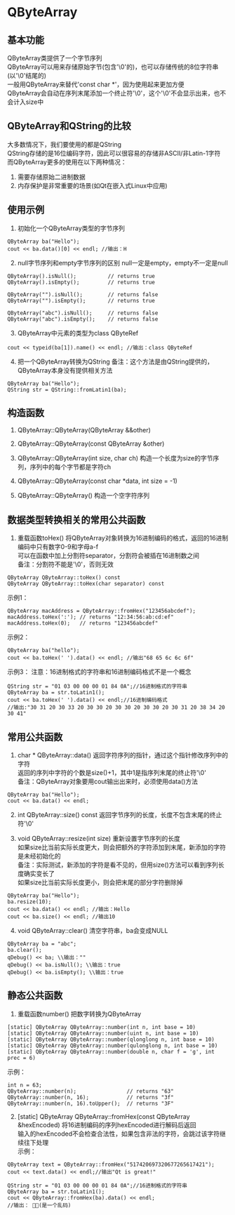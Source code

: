 # QByteArray

## 基本功能
QByteArray类提供了一个字节序列  
QByteArray可以用来存储原始字节(包含'\0'的)，也可以存储传统的8位字符串(以'\0'结尾的)  
一般用QByteArray来替代'const char \*'，因为使用起来更加方便  
QByteArray会自动在序列末尾添加一个终止符'\0'，这个'\0'不会显示出来，也不会计入size中  


## QByteArray和QString的比较
大多数情况下，我们要使用的都是QString  
QString存储的是16位编码字符，因此可以很容易的存储非ASCII/非Latin-1字符  
而QByteArray更多的使用在以下两种情况：  
1. 需要存储原始二进制数据
2. 内存保护是非常重要的场景(如Qt在嵌入式Linux中应用)


## 使用示例
1. 初始化一个QByteArray类型的字节序列
```
QByteArray ba("Hello");
cout << ba.data()[0] << endl; //输出：H
```

2. null字节序列和empty字节序列的区别
null一定是empty，empty不一定是null  
```
QByteArray().isNull();          // returns true
QByteArray().isEmpty();         // returns true

QByteArray("").isNull();        // returns false
QByteArray("").isEmpty();       // returns true

QByteArray("abc").isNull();     // returns false
QByteArray("abc").isEmpty();    // returns false
```

3. QByteArray中元素的类型为class QByteRef
```
cout << typeid(ba[1]).name() << endl; //输出：class QByteRef
```

4. 把一个QByteArray转换为QString
备注：这个方法是由QString提供的，QByteArray本身没有提供相关方法  
```
QByteArray ba("Hello");
QString str = QString::fromLatin1(ba);
```


## 构造函数
1. QByteArray::QByteArray(QByteArray &&other)

2. QByteArray::QByteArray(const QByteArray &other)

3. QByteArray::QByteArray(int size, char ch)
构造一个长度为size的字节序列，序列中的每个字节都是字符ch  

4. QByteArray::QByteArray(const char \*data, int size = -1)

5. QByteArray::QByteArray()
构造一个空字符序列  


## 数据类型转换相关的常用公共函数
1. 重载函数toHex()
将QByteArray对象转换为16进制编码的格式，返回的16进制编码中只有数字0-9和字母a-f  
可以在函数中加上分割符separator，分割符会被插在16进制数之间  
备注：分割符不能是'\0'，否则无效  
```
QByteArray QByteArray::toHex() const
QByteArray QByteArray::toHex(char separator) const
```
示例1：  
```
QByteArray macAddress = QByteArray::fromHex("123456abcdef");
macAddress.toHex(':'); // returns "12:34:56:ab:cd:ef"
macAddress.toHex(0);   // returns "123456abcdef"
```
示例2：  
```
QByteArray ba("hello");
cout << ba.toHex(' ').data() << endl; //输出"68 65 6c 6c 6f"
```
示例3：
注意：16进制格式的字符串和16进制编码格式不是一个概念  
```
QString str = "01 03 00 00 00 01 84 0A";//16进制格式的字符串
QByteArray ba = str.toLatin1();
cout << ba.toHex(' ').data() << endl;//16进制编码格式
//输出:"30 31 20 30 33 20 30 30 20 30 30 20 30 30 20 30 31 20 38 34 20 30 41"
```


## 常用公共函数
1. char \* QByteArray::data()
返回字符序列的指针，通过这个指针修改序列中的字符  
返回的序列中字符的个数是size()+1，其中1是指序列末尾的终止符'\0'  
备注：QByteArray对象要用cout输出出来时，必须使用data()方法  
```
QByteArray ba("Hello");
cout << ba.data() << endl;
```

2. int QByteArray::size() const
返回字节序列的长度，长度不包含末尾的终止符'\0'  

3. void QByteArray::resize(int size)
重新设置字节序列的长度  
如果size比当前实际长度更大，则会把额外的字符添加到末尾，新添加的字符是未经初始化的  
备注：实际测试，新添加的字符是看不见的，但用size()方法可以看到序列长度确实变长了  
如果size比当前实际长度更小，则会把末尾的部分字符删除掉  
```
QByteArray ba("Hello");
ba.resize(10);
cout << ba.data() << endl; //输出：Hello
cout << ba.size() << endl; //输出10
```

4. void QByteArray::clear()
清空字符串，ba会变成NULL  
```
QByteArray ba = "abc";
ba.clear();
qDebug() << ba; \\输出：""
qDebug() << ba.isNull(); \\输出：true
qDebug() << ba.isEmpty(); \\输出：true
```


## 静态公共函数
1. 重载函数number()
把数字转换为QByteArray  
```
[static] QByteArray QByteArray::number(int n, int base = 10)  
[static] QByteArray QByteArray::number(uint n, int base = 10)  
[static] QByteArray QByteArray::number(qlonglong n, int base = 10)  
[static] QByteArray QByteArray::number(qulonglong n, int base = 10)  
[static] QByteArray QByteArray::number(double n, char f = 'g', int prec = 6)  
```
示例：  
```
int n = 63;
QByteArray::number(n);                // returns "63"
QByteArray::number(n, 16);            // returns "3f"
QByteArray::number(n, 16).toUpper();  // returns "3F"
```

2. [static] QByteArray QByteArray::fromHex(const QByteArray &hexEncoded)
将16进制编码的序列hexEncoded进行解码后返回  
输入的hexEncoded不会检查合法性，如果包含非法的字符，会跳过该字符继续往下处理  
示例：  
```
QByteArray text = QByteArray::fromHex("517420697320677265617421");
cout << text.data() << endl;//输出"Qt is great!"

QString str = "01 03 00 00 00 01 84 0A";//16进制格式的字符串
QByteArray ba = str.toLatin1();
cout << QByteArray::fromHex(ba).data() << endl;
//输出： (是一个乱码)
```